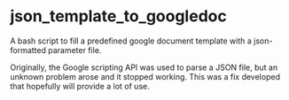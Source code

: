 # json_template_to_googledoc
A bash script to fill a predefined google document template with a json-formatted parameter file.

Originally, the Google scripting API was used to parse a JSON file, but an unknown problem arose and it stopped working. This was a fix developed that hopefully will provide a lot of use.
